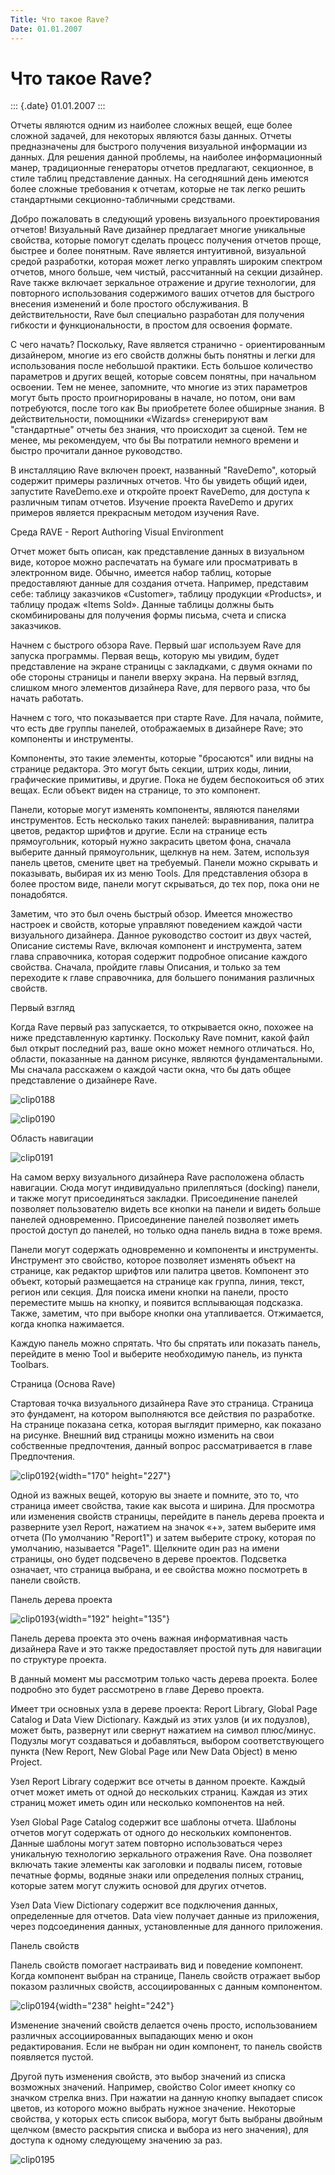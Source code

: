 ```yaml
---
Title: Что такое Rave?
Date: 01.01.2007
---
```



Что такое Rave?
===============

::: {.date}
01.01.2007
:::

Отчеты являются одним из наиболее сложных вещей, еще более сложной
задачей, для некоторых являются базы данных. Отчеты предназначены для
быстрого получения визуальной информации из данных. Для решения данной
проблемы, на наиболее информационный манер, традиционные генераторы
отчетов предлагают, секционное, в стиле таблиц представление данных. На
сегодняшний день имеются более сложные требования к отчетам, которые не
так легко решить стандартными секционно-табличными средствами.

Добро пожаловать в следующий уровень визуального проектирования отчетов!
Визуальный Rave дизайнер предлагает многие уникальные свойства, которые
помогут сделать процесс получения отчетов проще, быстрее и более
понятным. Rave является интуитивной, визуальной средой разработки,
которая может легко управлять широким спектром отчетов, много больше,
чем чистый, рассчитанный на секции дизайнер. Rave также включает
зеркальное отражение и другие технологии, для повторного использования
содержимого ваших отчетов для быстрого внесения изменений и боле
простого обслуживания. В действительности, Rave был специально
разработан для получения гибкости и функциональности, в простом для
освоения формате.

С чего начать? Поскольку, Rave является странично - ориентированным
дизайнером, многие из его свойств должны быть понятны и легки для
использования после небольшой практики. Есть большое количество
параметров и других вещей, которые совсем понятны, при начальном
освоении. Тем не менее, запомните, что многие из этих параметров могут
быть просто проигнорированы в начале, но потом, они вам потребуются,
после того как Вы приобретете более обширные знания. В действительности,
помощники «Wizards» сгенерируют вам \"стандартные\" отчеты без знания,
что происходит за сценой. Тем не менее, мы рекомендуем, что бы Вы
потратили немного времени и быстро прочитали данное руководство.

В инсталляцию Rave включен проект, названный \"RaveDemo\", который
содержит примеры различных отчетов. Что бы увидеть общий идеи, запустите
RaveDemo.exe и откройте проект RaveDemo, для доступа к различным типам
отчетов. Изучение проекта RaveDemo и других примеров является прекрасным
методом изучения Rave.

Среда RAVE - Report Authoring Visual Environment

Отчет может быть описан, как представление данных в визуальном виде,
которое можно распечатать на бумаге или просматривать в электронном
виде. Обычно, имеется набор таблиц, которые предоставляют данные для
создания отчета. Например, представим себе: таблицу заказчиков
«Customer», таблицу продукции «Products», и таблицу продаж «Items Sold».
Данные таблицы должны быть скомбинированы для получения формы письма,
счета и списка заказчиков.

Начнем с быстрого обзора Rave. Первый шаг используем Rave для запуска
программы. Первая вещь, которую мы увидим, будет представление на
экране  страницы с закладками, с двумя окнами по обе стороны страницы и
панели вверху экрана. На первый взгляд, слишком много элементов
дизайнера Rave, для первого раза, что бы начать работать.

Начнем с того, что показывается при старте Rave. Для начала, поймите,
что есть две группы панелей, отображаемых в дизайнере Rave; это
компоненты и инструменты.

Компоненты, это такие элементы, которые \"бросаются\" или видны на
странице редактора. Это могут быть секции, штрих коды, линии,
графические примитивы, и другие. Пока не будем беспокоиться об этих
вещах. Если объект виден на странице, то это компонент.

Панели, которые могут изменять компоненты, являются панелями
инструментов. Есть несколько таких панелей: выравнивания, палитра
цветов, редактор шрифтов и другие. Если на странице есть прямоугольник,
который нужно закрасить цветом фона, сначала выберите данный
прямоугольник, щелкнув на нем. Затем, используя панель цветов, смените
цвет на требуемый. Панели можно скрывать и показывать, выбирая их из
меню Tools. Для представления обзора в более простом виде, панели могут
скрываться, до тех пор, пока они не понадобятся.

Заметим, что это был очень быстрый обзор. Имеется множество настроек и
свойств, которые управляют поведением каждой части визуального
дизайнера. Данное руководство состоит из двух частей, Описание системы
Rave, включая компонент и инструмента, затем глава справочника, которая
содержит подробное описание каждого свойства. Сначала, пройдите главы
Описания, и только за тем переходите к главе справочника, для большего
понимания различных свойств.

Первый взгляд

Когда Rave первый раз запускается, то открывается окно, похожее на ниже
представленную картинку. Поскольку Rave помнит, какой файл был открыт
последний раз, ваше окно может немного отличаться. Но, области,
показанные на данном рисунке, являются фундаментальными. Мы сначала
расскажем о каждой части окна, что бы дать общее представление о
дизайнере Rave.

![clip0188](clip0188.gif)

![clip0190](clip0190.gif)

Область навигации

![clip0191](clip0191.gif)

На самом верху визуального дизайнера Rave расположена область навигации.
Сюда могут индивидуально прилепляться (docking) панели, и также могут
присоединяться закладки. Присоединение панелей позволяет пользователю
видеть все кнопки на панели и видеть больше панелей одновременно.
Присоединение панелей позволяет иметь простой доступ до панелей, но
только одна панель видна в тоже время.

Панели могут содержать одновременно и компоненты и инструменты.
Инструмент это свойство, которое позволяет изменять объект на странице,
как редактор шрифтов или палитра цветов. Компонент это объект, который
размещается на странице как группа, линия, текст, регион или секция. Для
поиска имени кнопки на панели, просто переместите мышь на кнопку, и
появится всплывающая подсказка. Также, заметим, что при выборе кнопки
она утапливается. Отжимается, когда кнопка нажимается.

Каждую панель можно спрятать. Что бы спрятать или показать панель,
перейдите в меню Tool и выберите необходимую панель, из пункта Toolbars.

Страница (Основа Rave)

Стартовая точка визуального дизайнера Rave это страница. Страница это
фундамент, на котором выполняются все действия по разработке. На
странице показана сетка, которая выглядит примерно, как показано на
рисунке. Внешний вид страницы можно изменить на свои собственные
предпочтения, данный вопрос рассматривается в главе Предпочтения.

![clip0192](clip0192.gif){width="170" height="227"}

Одной из важных вещей, которую вы знаете и помните, это то, что страница
имеет свойства, такие как высота и ширина. Для просмотра или изменения
свойств страницы, перейдите в панель дерева проекта и разверните узел
Report, нажатием на значок «+», затем выберите имя отчета (По умолчанию
\"Report1\") и затем выберите строку, которая по умолчанию, называется
\"Page1\". Щелкните один раз на имени страницы, оно будет подсвечено в
дереве проектов. Подсветка означает, что страница выбрана, и ее свойства
можно посмотреть в панели свойств.

Панель дерева проекта

![clip0193](clip0193.gif){width="192" height="135"}

Панель дерева проекта это очень важная информативная часть дизайнера
Rave и это также предоставляет простой путь для навигации по структуре
проекта.

В данный момент мы рассмотрим только часть дерева проекта. Более
подробно это будет рассмотрено в главе Дерево проекта.

Имеет три основных узла в дереве проекта: Report Library, Global Page
Catalog и Data View Dictionary. Каждый из этих узлов (и их подузлов),
может быть, развернут или свернут нажатием на символ плюс/минус. Подузлы
могут создаваться и добавляться, выбором соответствующего пункта (New
Report, New Global Page или New Data Object) в меню Project.

Узел Report Library содержит все отчеты в данном проекте. Каждый отчет
может иметь от одной до нескольких страниц. Каждая из этих страниц может
иметь один или несколько компонентов на ней.

Узел Global Page Catalog содержит все шаблоны отчета. Шаблоны отчетов
могут содержать от одного до нескольких компонентов. Данные шаблоны
могут затем повторно использоваться через уникальную технологию
зеркального отражения Rave. Она позволяет включать такие элементы как
заголовки и подвалы писем, готовые печатные формы, водяные знаки или
определения полных страниц, которые затем могут служить основой для
других отчетов.

Узел Data View Dictionary содержит все подключения данных, определенные
для отчетов. Data view получает данные из приложения, через
подсоединения данных, установленные для данного приложения.

Панель свойств

Панель свойств помогает настраивать вид и поведение компонент. Когда
компонент выбран на странице, Панель свойств отражает выбор показом
различных свойств, ассоциированных с данным компонентом.

![clip0194](clip0194.gif){width="238" height="242"}

Изменение значений свойств делается очень просто, использованием
различных ассоциированных выпадающих меню и окон редактирования. Если не
выбран ни один компонент,  то панель свойств появляется пустой.

Другой путь изменения свойств, это выбор значений из списка возможных
значений. Например, свойство Color имеет кнопку со значком стрелка вниз.
При нажатии на данную кнопку выпадает список цветов, из которого можно
выбрать нужное значение. Некоторые свойства, у которых есть список
выбора, могут быть выбраны двойным щелчком (вместо раскрытия списка и
выбора из него значения), для доступа к одному следующему значению за
раз.

![clip0195](clip0195.gif)
